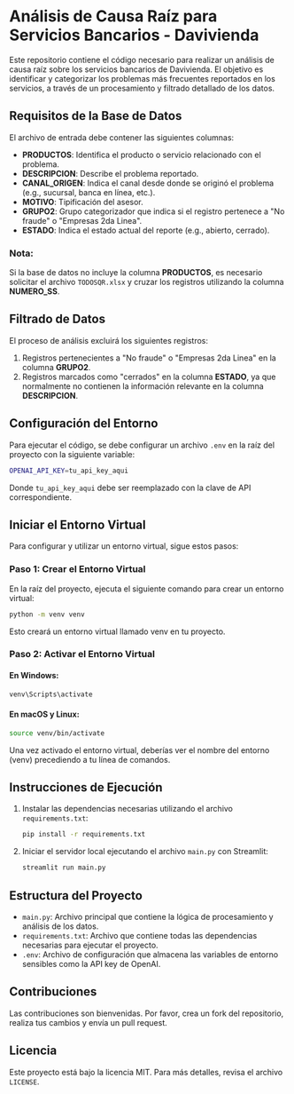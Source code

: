 
# Análisis de Causa Raíz para Servicios Bancarios - Davivienda

Este repositorio contiene el código necesario para realizar un análisis de causa raíz sobre los servicios bancarios de Davivienda. El objetivo es identificar y categorizar los problemas más frecuentes reportados en los servicios, a través de un procesamiento y filtrado detallado de los datos.

## Requisitos de la Base de Datos

El archivo de entrada debe contener las siguientes columnas:

- **PRODUCTOS**: Identifica el producto o servicio relacionado con el problema.
- **DESCRIPCION**: Describe el problema reportado.
- **CANAL_ORIGEN**: Indica el canal desde donde se originó el problema (e.g., sucursal, banca en línea, etc.).
- **MOTIVO**: Tipificación del asesor.
- **GRUPO2**: Grupo categorizador que indica si el registro pertenece a "No fraude" o "Empresas 2da Linea".
- **ESTADO**: Indica el estado actual del reporte (e.g., abierto, cerrado).

### Nota:

Si la base de datos no incluye la columna **PRODUCTOS**, es necesario solicitar el archivo `TODOSQR.xlsx` y cruzar los registros utilizando la columna **NUMERO_SS**.
## Filtrado de Datos

El proceso de análisis excluirá los siguientes registros:

1. Registros pertenecientes a "No fraude" o "Empresas 2da Linea" en la columna **GRUPO2**.
2. Registros marcados como "cerrados" en la columna **ESTADO**, ya que normalmente no contienen la información relevante en la columna **DESCRIPCION**.

## Configuración del Entorno

Para ejecutar el código, se debe configurar un archivo `.env` en la raíz del proyecto con la siguiente variable:

```bash
OPENAI_API_KEY=tu_api_key_aqui
```

Donde `tu_api_key_aqui` debe ser reemplazado con la clave de API correspondiente.

## Iniciar el Entorno Virtual

Para configurar y utilizar un entorno virtual, sigue estos pasos:

### Paso 1: Crear el Entorno Virtual

En la raíz del proyecto, ejecuta el siguiente comando para crear un entorno virtual:

```bash
python -m venv venv
```
Esto creará un entorno virtual llamado venv en tu proyecto.

### Paso 2: Activar el Entorno Virtual
#### En Windows:

```bash
venv\Scripts\activate
```

#### En macOS y Linux:

```bash
source venv/bin/activate
```
Una vez activado el entorno virtual, deberías ver el nombre del entorno (venv) precediendo a tu línea de comandos.

## Instrucciones de Ejecución

1. Instalar las dependencias necesarias utilizando el archivo `requirements.txt`:

   ```bash
   pip install -r requirements.txt
   ```

2. Iniciar el servidor local ejecutando el archivo `main.py` con Streamlit:

   ```bash
   streamlit run main.py
   ```

## Estructura del Proyecto

- `main.py`: Archivo principal que contiene la lógica de procesamiento y análisis de los datos.
- `requirements.txt`: Archivo que contiene todas las dependencias necesarias para ejecutar el proyecto.
- `.env`: Archivo de configuración que almacena las variables de entorno sensibles como la API key de OpenAI.

## Contribuciones

Las contribuciones son bienvenidas. Por favor, crea un fork del repositorio, realiza tus cambios y envía un pull request.

## Licencia

Este proyecto está bajo la licencia MIT. Para más detalles, revisa el archivo `LICENSE`.

